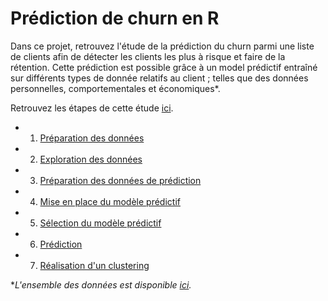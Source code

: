 # Prédiction de churn en R

Dans ce projet, retrouvez l'étude de la prédiction du churn parmi une liste de clients afin de détecter les clients les plus à risque et faire de la rétention. Cette prédiction est possible grâce à un model prédictif entraîné sur différents types de donnée relatifs au client ; telles que des données personnelles, comportementales et économiques*.

Retrouvez les étapes de cette étude [ici](https://github.com/QQTipu/churn_prediction_model/blob/a46b69f5e6c8b921a88c6b6089035d534df57d4a/Analyse_Churn.md).

 - 1. [Préparation des données](https://github.com/QQTipu/churn_prediction_model/blob/main/Analyse_Churn.md#1-pr%C3%A9paration-des-donn%C3%A9es)
 - 2. [Exploration des données](https://github.com/QQTipu/churn_prediction_model/blob/main/Analyse_Churn.md#2-explorer-les-donn%C3%A9es)
 - 3. [Préparation des données de prédiction](https://github.com/QQTipu/churn_prediction_model/blob/main/Analyse_Churn.md#3-pr%C3%A9paration-des-donn%C3%A9es-de-pr%C3%A9diction)
- 4. [Mise en place du modèle prédictif](https://github.com/QQTipu/churn_prediction_model/blob/main/Analyse_Churn.md#3-pr%C3%A9paration-des-donn%C3%A9es-de-pr%C3%A9diction)
- 5. [Sélection du modèle prédictif](https://github.com/QQTipu/churn_prediction_model/blob/main/Analyse_Churn.md#5-s%C3%A9lection-du-mod%C3%A8le)
- 6. [Prédiction](https://github.com/QQTipu/churn_prediction_model/blob/main/Analyse_Churn.md#6-pr%C3%A9diction)
- 7. [Réalisation d'un clustering](https://github.com/QQTipu/churn_prediction_model/blob/main/Analyse_Churn.md#7-r%C3%A9alisation-dun-clustering)

**L'ensemble des données est disponible [ici](https://github.com/QQTipu/churn_prediction_model/blob/276377d581fbe1fe9f71cf0c493bab6c707075ed/data/data_projet_2.txt).*
